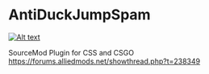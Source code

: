 AntiDuckJumpSpam
============

[![Alt text](https://travis-ci.org/Bara20/AntiDuckJumpSpam.svg?branch=master)](https://travis-ci.org/Bara20/AntiDuckJumpSpam)

SourceMod Plugin for CSS and CSGO
https://forums.alliedmods.net/showthread.php?t=238349
